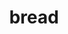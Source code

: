 ---
layout: food&drink
title: bread
emoji: bread
permalink: 🍞.html
image: assets/img/3moji/bread.png
---